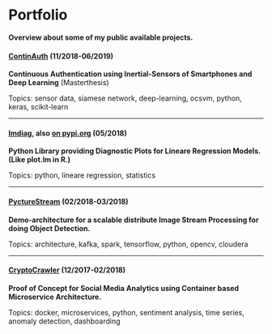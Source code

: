 # Portfolio

**Overview about some of my public available projects.**

#### [ContinAuth]() (11/2018-06/2019)
**Continuous Authentication using Inertial-Sensors of Smartphones and Deep Learning** (Masterthesis)

Topics: sensor data, siamese network, deep-learning, ocsvm, python, keras, scikit-learn

---

#### [lmdiag](https://github.com/dynobo/lmdiag), also [on pypi.org](https://pypi.org/project/lmdiag/) (05/2018)
**Python Library providing Diagnostic Plots for Lineare Regression Models. (Like plot.lm in R.)**

Topics: python, lineare regression, statistics

---

#### [PyctureStream](https://github.com/dynobo/PyctureStream) (02/2018-03/2018)
**Demo-architecture for a scalable distribute Image Stream Processing for doing Object Detection.**

Topics: architecture, kafka, spark, tensorflow, python, opencv, cloudera

---

#### [CryptoCrawler](https://github.com/dynobo/CryptoCrawler) (12/2017-02/2018)
**Proof of Concept for Social Media Analytics using Container based Microservice Architecture.**

Topics: docker, microservices, python, sentiment analysis, time series, anomaly detection, dashboarding
